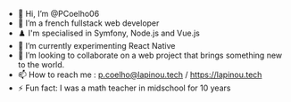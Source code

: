 - 👋 Hi, I’m @PCoelho06
- 👀 I’m a french fullstack web developer
- ♟️ I'm specialised in Symfony, Node.js and Vue.js
- 🧪 I’m currently experimenting React Native
- 💞️ I’m looking to collaborate on a web project that brings something new to the world.
- 📫 How to reach me : p.coelho@lapinou.tech / https://lapinou.tech
- ⚡ Fun fact: I was a math teacher in midschool for 10 years

<!---
PCoelho06/PCoelho06 is a ✨ special ✨ repository because its `README.md` (this file) appears on your GitHub profile.
You can click the Preview link to take a look at your changes.
--->
